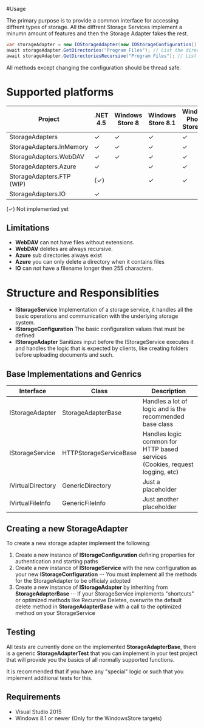 ﻿#Usage

The primary purpose is to provide a common interface for accessing diffrent types of storage.
All the diffrent Storage Services implement a minumn amount of features and then the Storage Adapter fakes the rest.

```csharp
var storageAdapter = new IOStorageAdapter(new IOStorageConfiguration() { BaseDirectory = "C:\\" });
await storageAdapter.GetDirectories("Program Files"); // List the directories in C:\Program Files
await storageAdapter.GetDirectoriesRecursive("Program Files"); // List the directories and sub directories in C:\Program Files (This is a faked method)
```

All methods except changing the configuration should be thread safe.

# Supported platforms

| Project                        | .NET 4.5     | Windows Store 8  | Windows Store 8.1 | Windows Phone Store 8.1 | Windows Universal 10.0
| -------------------------------|--------------|------------------|-------------------|-------------------------|----------------------------
| StorageAdapters                | ✓            | ✓               | ✓                 | ✓                       | ✓
| StorageAdapters.InMemory       | ✓            | ✓               | ✓                 | ✓                       | ✓
| StorageAdapters.WebDAV         | ✓            | ✓               | ✓                 | ✓                       | ✓
| StorageAdapters.Azure          | ✓            |                  | ✓                 | ✓                      | ✓
| StorageAdapters.FTP (WIP)      | (✓)          |                  | ✓                 | ✓                      | ✓
| StorageAdapters.IO             | ✓            |                  |                   |                         |

(✓) Not implemented yet

## Limitations

* **WebDAV** can not have files without extensions.
* **WebDAV** deletes are always recursive.
* **Azure** sub directories always exist
* **Azure** you can only delete a directory when it contains files
* **IO** can not have a filename longer then 255 characters.


# Structure and Responsiblities


* **IStorageService**
Implementation of a storage service, it handles all the basic operations and communication with the underlying storage system.
* **IStorageConfiguration**
The basic configuration values that must be defined
* **IStorageAdapter**
Sanitizes input before the IStorageService executes it and handles the logic that is expected by clients, like creating folders before uploading documents and such.

## Base Implementations and Genrics


| Interface         | Class                 | Description
| ------------------|-----------------------|-----------------------------------
| IStorageAdapter   | StorageAdapterBase    | Handles a lot of logic and is the recommended base class
| IStorageService   | HTTPStorageServiceBase| Handles logic common for HTTP based services (Cookies, request logging, etc)
| IVirtualDirectory | GenericDirectory      | Just a placeholder
| IVirtualFileInfo  | GenericFileInfo       | Just another placeholder

## Creating a new StorageAdapter

To create a new storage adapter implement the following:

1. Create a new instance of **IStorageConfiguration** defining properties for authentication and starting paths
2. Create a new instance of **IStorageService** with the new configuration as your new **IStorageConfiguration**
⋅⋅⋅ You must implement all the methods for the StorageAdapter to be officialy adopted
3. Create a new instance of **IStorageAdapter** by inheriting from **StorageAdapterBase**
⋅⋅⋅ If your StorageService implements "shortcuts" or optimized methods like Recursive Deletes, overwrite the default delete method in **StorageAdapterBase** with a call to the optimized method on your StorageService

## Testing

All tests are currently done on the implemented **StorageAdapterBase**, there is a generic **StorageAdapterTest** that you can implement in your test project that will provide you the basics of all normally supported functions.

It is recommended that if you have any "special" logic or such that you implement additional tests for this.

## Requirements

* Visual Studio 2015
* Windows 8.1 or newer (Only for the WindowsStore targets)